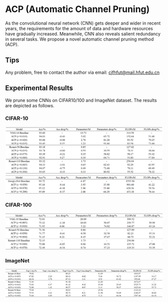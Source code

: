 # ACP (Automatic Channel Pruning)
As the convolutional neural network (CNN) gets deeper and wider in recent years, the requirements for the amount of data and hardware resources have gradually increased. Meanwhile, CNN also reveals salient redundancy in several tasks. We propose a novel automatic channel pruning method (ACP).
## Tips
Any problem, free to contact the author via email: cjfhfut@mail.hfut.edu.cn
## Experimental Results
We prune some CNNs on CIFAR10/100 and ImageNet dataset. The results are depicted as follows.
### CIFAR-10
![Table1](https://github.com/JingfeiChang/ACP-Automatic-Channel-Pruning/blob/main/table/table1.png)
![Table2](https://github.com/JingfeiChang/ACP-Automatic-Channel-Pruning/blob/main/table/table2.png)
### CIFAR-100
![Table3](https://github.com/JingfeiChang/ACP-Automatic-Channel-Pruning/blob/main/table/table3.png)
### ImageNet
![Table4](https://github.com/JingfeiChang/ACP-Automatic-Channel-Pruning/blob/main/table/table4.png)
